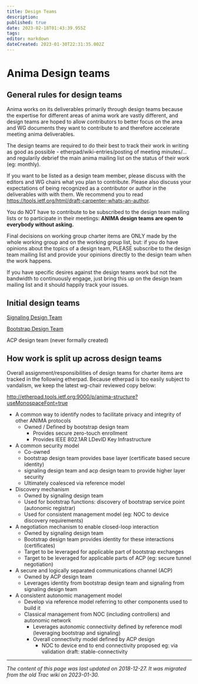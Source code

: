 ```yaml
---
title: Design Teams
description: 
published: true
date: 2023-02-18T01:43:39.955Z
tags: 
editor: markdown
dateCreated: 2023-01-30T22:31:35.002Z
---
```


# Anima Design teams 
## General rules for design teams
Anima works on its deliverables primarily through design teams because the expertise for different areas of anima work are vastly different, and design teams are hoped to allow contributors to better focus on the area and WG documents they want to contribute to and therefore accelerate meeting anima deliverables.

The design teams are required to do their best to track their work in writing as good as possible - etherpad/wiki-entries/posting of meeting minutes/... and regularily debrief the main anima mailing list on the status of their work (eg: monthly).

If you want to be listed as a design team member, please discuss with the editors and WG chairs what you plan to contribute. Please also discuss your expectations of being recognized as a contributor or author in the deliverables with with them. We recommend you to read https://tools.ietf.org/html/draft-carpenter-whats-an-author.

You do NOT have to contribute to be subscribed to the design team mailing lists or to participate in their meetings: **ANIMA design teams are open to everybody without asking.**

Final decisions on working group charter items are ONLY made by the whole working group and on the working group list, but: if you do have opinions about the topics of a design team, PLEASE subscribe to the design team mailing list and provide your opinions directly to the design team when the work happens.

If you have specific desires against the design teams work but not the bandwidth to continuously engage, just bring this up on the design team mailing list and it should happily track your issues.

## Initial design teams
[Signaling Design Team](/group/anima/SignalingDesignTeam)

[Bootstrap Design Team](/group/anima/BootstrapDesignTeam)

ACP design team (never formally created)

## How work is split up across design teams
Overall assignment/responsibilities of design teams for charter items are tracked in the following etherpad. Because etherpad is too easily subject to vandalism, we keep the latest wg-chair reviewed copy below:

http://etherpad.tools.ietf.org:9000/p/anima-structure?useMonospaceFont=true

- A common way to identify nodes to facilitate privacy and integrity of other ANIMA protocols
	- Owned / Defined by bootstrap design team
		- Provides secure zero-touch enrollment
		- Provides IEEE 802.1AR LDevID Key Infrastructure
- A common security model
	- Co-owned
	- bootstrap design team provides base layer (certificate based secure identity)
	- signaling design team and acp design team to provide higher layer security
	- Ultimately coalesced via reference model
- Discovery mechanism
	- Owned by signaling design team
	- Used for bootstrap functions: discovery of bootstrap service point (autonomic registrar)
	- Used for consistent management model (eg: NOC to device discovery requirements)
- A negotiation mechanism to enable closed-loop interaction
	- Owned by signaling design team
	- Bootstrap design team provides identity for these interactions (certificates)
	- Target to be leveraged for applicable part of bootstrap exchanges
	- Target to be leveraged for applicable parts of ACP (eg: secure tunnel negotiation)
- A secure and logically separated communications channel (ACP)
	- Owned by ACP design team
	- Leverages identity from bootstrap design team and signaling from signaling design team
- A consistent autonomic management model
	- Develop via reference model referring to other components used to build it
	- Classical management from NOC (including controllers) and autonomic network
		- Leverages autonomic connectivity defined by reference modl (leveraging bootstrap and signaling)
		- Overall connectivity model defined by ACP design
			- NOC to device end to end connectivity proposed eg: via validation draft: stable-connectivity
      &nbsp;
&nbsp;
&nbsp;

---

*The content of this page was last updated on 2018-12-27. It was migrated from the old Trac wiki on 2023-01-30.*